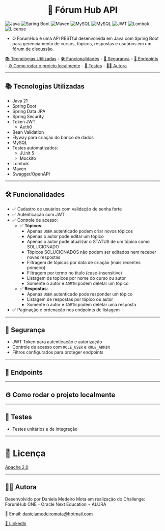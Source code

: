 <h1 align="center">🧠 Fórum Hub API</h1>

![Java](https://img.shields.io/badge/Java-21-red?style=for-the-badge&logo=java)
![Spring Boot](https://img.shields.io/badge/Spring_Boot-3.5-green?style=for-the-badge&logo=springboot)
![Maven](https://img.shields.io/badge/Maven-3.8-blue?style=for-the-badge&logo=apachemaven)
![MySQL](https://img.shields.io/badge/MySQL-8.0-blue?style=for-the-badge&logo=mysql)
![MySQL](https://img.shields.io/badge/Migrations-Flyway-red?style=for-the-badge&logo=mysql)
![JWT](https://img.shields.io/badge/JWT-Security-orange?style=for-the-badge&logo=jsonwebtokens)
![Lombok](https://img.shields.io/badge/Lombok-enabled-yellow?style=for-the-badge&logo=lombok)
![License](https://img.shields.io/badge/License-Apache2.0-gree?style=for-the-badge&logo=lombok)

- O ForumHub é uma API RESTful desenvolvida em Java com Spring Boot para gerenciamento de cursos, tópicos, respostas e usuários em um fórum de discussão.

[📚 Tecnologias Utilizadas](#-tecnologias-utilizadas) - [🛠️ Funcionalidades](#-funcionalidades) - [🔐 Segurança](#-segurança) - [🔎 Endpoints](#-endpoints) - [⚙️ Como rodar o projeto localmente](#-como-rodar-o-projeto-localmente) - [🧪 Testes](#-testes) - [👩‍💻 Autora](#-autora)

---

## 📚 Tecnologias Utilizadas

- Java 21
- Spring Boot
- Spring Data JPA
- Spring Security 
- Token JWT
  - Auth0
- Bean Validation
- Flyway para criação do banco de dados
- MySQL
- Testes automatizados:
  - JUnit 5
  - Mockito
- Lombok
- Maven
- Swagger/OpenAPI

---

## 🛠️ Funcionalidades

- ✅ Cadastro de usuários com validação de senha forte
- ✅ Autenticação com JWT
- ✅ Controle de acesso:
  - ✅ **Tópicos**:
    - Apenas `USER` autenticado podem criar novos tópicos
    - Apenas o autor pode editar um tópico
    - Apenas o autor pode atualizar o STATUS de um tópico como SOLUCIONADO
    - Tópicos SOLUCIONADOS não podem ser editados nem receber novas respostas
    - Filtragem de tópicos por data de criação (mais recentes primeiro)
    - Filtragem por termo no título (case-insensitive)
    - Listagem de topicos por nome do curso ou autor
    - Somente o autor e `ADMIN` podem deletar um tópico
  - ✅ **Respostas**: 
    - Apenas `USER` autenticado pode responder um tópico
    - Listagem de respostas por tópico ou autor
    - Somente o autor e `ADMIN` podem deletar uma resposta
- ✅ Paginação e ordenação nos endpoints de listagem


---

## 🔐 Segurança

- JWT Token para autenticação e autorização
- Controle de acesso com `ROLE_USER` e `ROLE_ADMIN`
- Filtros configurados para proteger endpoints 

---
## 🔎 Endpoints


---

## ⚙️ Como rodar o projeto localmente

---

## 🧪 Testes

- Testes unitários e de integração
---

# 🧾 Licença

[Apache 2.0](https://github.com/Danimmota/forum-hub-challenge/blob/main/LICENSE.txt)


---

## 👩‍💻 Autora

Desenvolvido por Daniela Medeiro Mota em realização do Challenge: ForumHub ONE - Oracle Next Education + ALURA

📧 Email: danielamedeiromota@hotmail.com

[🔗 LinkedIn](https://www.linkedin.com/in/danielammota/)